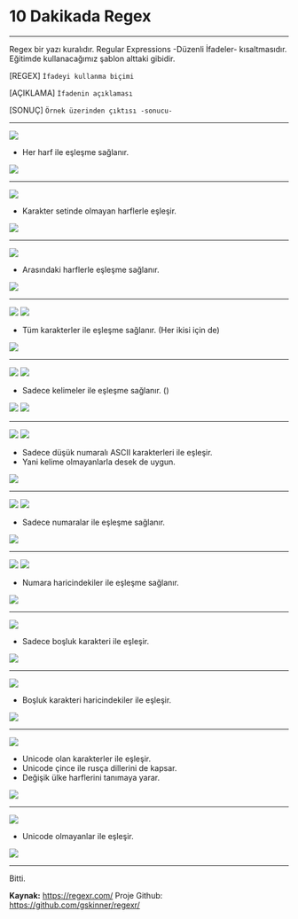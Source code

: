 
# 10 Dakikada Regex
___

Regex bir yazı kuralıdır.
Regular Expressions -Düzenli İfadeler- kısaltmasıdır.
Eğitimde kullanacağımız şablon alttaki gibidir.

[REGEX] `İfadeyi kullanma biçimi`

[AÇIKLAMA] `İfadenin açıklaması`

[SONUÇ] `Örnek üzerinden çıktısı -sonucu-`

-----------------------

![](@attachment/Clipboard_2021-01-23-01-37-18.png)

- Her harf ile eşleşme sağlanır.

![](@attachment/Clipboard_2021-01-23-00-39-42.png)

--------------------

![](@attachment/Clipboard_2021-01-23-01-45-03.png)

- Karakter setinde olmayan harflerle eşleşir.

![](@attachment/Clipboard_2021-01-23-01-45-14.png)

--------------------

![](@attachment/Clipboard_2021-01-23-01-47-57.png)

- Arasındaki harflerle eşleşme sağlanır.

![](@attachment/Clipboard_2021-01-23-01-53-11.png)

--------------------

![](@attachment/Clipboard_2021-01-23-01-54-22.png)
![](@attachment/Clipboard_2021-01-23-01-54-48.png)

- Tüm karakterler ile eşleşme sağlanır. (Her ikisi için de)

![](@attachment/Clipboard_2021-01-23-01-58-20.png)

--------------------

![](@attachment/Clipboard_2021-01-23-01-58-49.png)
![](@attachment/Clipboard_2021-01-23-02-00-01.png)

- Sadece kelimeler ile eşleşme sağlanır. ()

![](@attachment/Clipboard_2021-01-23-01-59-04.png)
![](@attachment/Clipboard_2021-01-23-01-59-28.png)

--------------------

![](@attachment/Clipboard_2021-01-23-02-01-06.png)
![](@attachment/Clipboard_2021-01-23-02-01-20.png)

- Sadece düşük numaralı ASCII karakterleri ile eşleşir.
- Yani kelime olmayanlarla desek de uygun.

![](@attachment/Clipboard_2021-01-23-02-00-59.png)

--------------------

![](@attachment/Clipboard_2021-01-23-02-04-59.png)
![](@attachment/Clipboard_2021-01-23-02-05-24.png)

- Sadece numaralar ile eşleşme sağlanır.

![](@attachment/Clipboard_2021-01-23-02-05-44.png)

--------------------

![](@attachment/Clipboard_2021-01-23-02-06-21.png)
![](@attachment/Clipboard_2021-01-23-02-07-39.png)

- Numara haricindekiler ile eşleşme sağlanır.

![](@attachment/Clipboard_2021-01-23-02-08-27.png)

--------------------

![](@attachment/Clipboard_2021-01-23-02-09-06.png)

- Sadece boşluk karakteri ile eşleşir.

![](@attachment/Clipboard_2021-01-23-02-09-17.png)

--------------------

![](@attachment/Clipboard_2021-01-23-02-10-30.png)

- Boşluk karakteri haricindekiler ile eşleşir.

![](@attachment/Clipboard_2021-01-23-02-09-17.png)

--------------------

![](@attachment/Clipboard_2021-01-23-02-16-16.png)

- Unicode olan karakterler ile eşleşir.
- Unicode çince ile rusça dillerini de kapsar.
- Değişik ülke harflerini tanımaya yarar.

![](@attachment/Clipboard_2021-01-23-02-16-34.png)

--------------------

![](@attachment/Clipboard_2021-01-23-02-17-50.png)

- Unicode olmayanlar ile eşleşir.

![](@attachment/Clipboard_2021-01-23-02-18-00.png)

--------------------

Bitti.

**Kaynak:** https://regexr.com/
Proje Github: https://github.com/gskinner/regexr/
